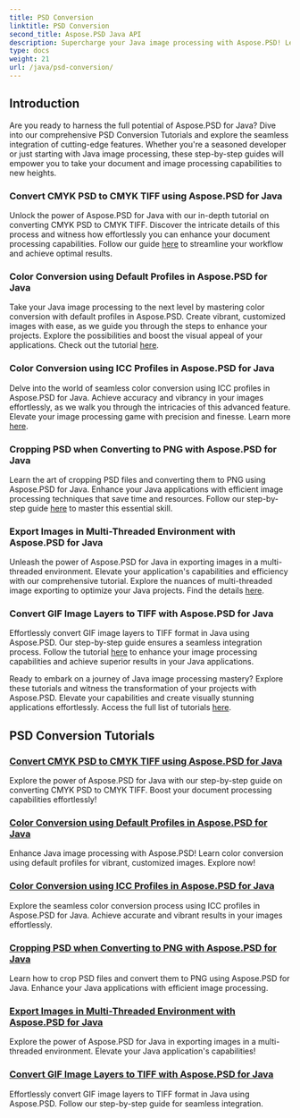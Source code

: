 ```yaml
---
title: PSD Conversion
linktitle: PSD Conversion
second_title: Aspose.PSD Java API
description: Supercharge your Java image processing with Aspose.PSD! Learn to convert CMYK PSD to CMYK TIFF, master color conversion, crop PSD files, and more. Elevate your app's capabilities effortlessly.
type: docs
weight: 21
url: /java/psd-conversion/
---
```

## Introduction

Are you ready to harness the full potential of Aspose.PSD for Java? Dive into our comprehensive PSD Conversion Tutorials and explore the seamless integration of cutting-edge features. Whether you're a seasoned developer or just starting with Java image processing, these step-by-step guides will empower you to take your document and image processing capabilities to new heights.

### Convert CMYK PSD to CMYK TIFF using Aspose.PSD for Java
Unlock the power of Aspose.PSD for Java with our in-depth tutorial on converting CMYK PSD to CMYK TIFF. Discover the intricate details of this process and witness how effortlessly you can enhance your document processing capabilities. Follow our guide [here](./cmyk-psd-to-cmyk-tiff/) to streamline your workflow and achieve optimal results.

### Color Conversion using Default Profiles in Aspose.PSD for Java
Take your Java image processing to the next level by mastering color conversion with default profiles in Aspose.PSD. Create vibrant, customized images with ease, as we guide you through the steps to enhance your projects. Explore the possibilities and boost the visual appeal of your applications. Check out the tutorial [here](./color-conversion-default-profiles/).

### Color Conversion using ICC Profiles in Aspose.PSD for Java
Delve into the world of seamless color conversion using ICC profiles in Aspose.PSD for Java. Achieve accuracy and vibrancy in your images effortlessly, as we walk you through the intricacies of this advanced feature. Elevate your image processing game with precision and finesse. Learn more [here](./color-conversion-icc-profiles/).

### Cropping PSD when Converting to PNG with Aspose.PSD for Java
Learn the art of cropping PSD files and converting them to PNG using Aspose.PSD for Java. Enhance your Java applications with efficient image processing techniques that save time and resources. Follow our step-by-step guide [here](./cropping-psd-converting-png/) to master this essential skill.

### Export Images in Multi-Threaded Environment with Aspose.PSD for Java
Unleash the power of Aspose.PSD for Java in exporting images in a multi-threaded environment. Elevate your application's capabilities and efficiency with our comprehensive tutorial. Explore the nuances of multi-threaded image exporting to optimize your Java projects. Find the details [here](./export-images-multi-thread/).

### Convert GIF Image Layers to TIFF with Aspose.PSD for Java
Effortlessly convert GIF image layers to TIFF format in Java using Aspose.PSD. Our step-by-step guide ensures a seamless integration process. Follow the tutorial [here](./gif-image-layers-to-tiff/) to enhance your image processing capabilities and achieve superior results in your Java applications.

Ready to embark on a journey of Java image processing mastery? Explore these tutorials and witness the transformation of your projects with Aspose.PSD. Elevate your capabilities and create visually stunning applications effortlessly. Access the full list of tutorials [here](./using-aspose-psd-for-java-tutorials-listing/).
## PSD Conversion Tutorials
### [Convert CMYK PSD to CMYK TIFF using Aspose.PSD for Java](./cmyk-psd-to-cmyk-tiff/)
Explore the power of Aspose.PSD for Java with our step-by-step guide on converting CMYK PSD to CMYK TIFF. Boost your document processing capabilities effortlessly!
### [Color Conversion using Default Profiles in Aspose.PSD for Java](./color-conversion-default-profiles/)
Enhance Java image processing with Aspose.PSD! Learn color conversion using default profiles for vibrant, customized images. Explore now!
### [Color Conversion using ICC Profiles in Aspose.PSD for Java](./color-conversion-icc-profiles/)
Explore the seamless color conversion process using ICC profiles in Aspose.PSD for Java. Achieve accurate and vibrant results in your images effortlessly.
### [Cropping PSD when Converting to PNG with Aspose.PSD for Java](./cropping-psd-converting-png/)
Learn how to crop PSD files and convert them to PNG using Aspose.PSD for Java. Enhance your Java applications with efficient image processing.
### [Export Images in Multi-Threaded Environment with Aspose.PSD for Java](./export-images-multi-thread/)
Explore the power of Aspose.PSD for Java in exporting images in a multi-threaded environment. Elevate your Java application's capabilities!
### [Convert GIF Image Layers to TIFF with Aspose.PSD for Java](./gif-image-layers-to-tiff/)
Effortlessly convert GIF image layers to TIFF format in Java using Aspose.PSD. Follow our step-by-step guide for seamless integration.